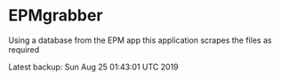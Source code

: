 # EPMgrabber
Using a database from the EPM app this application scrapes the files as required


Latest backup: Sun Aug 25 01:43:01 UTC 2019
